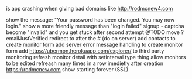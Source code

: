is app crashing when giving bad domains like http://rodmcnew4.com


show the message: "Your password has been changed. You may now login."
show a more friendly message than "login failed"
signup - captcha become "invalid" and you get stuck after second attempt
@TODO move ?emailJustVerified redirect to after the # (do on server)
add contacts to create monitor form
add server error message handling to create monitor form
add https://ubermon.herokuapp.com/explorer/ to third party monitoring
refresh monitor detail with setinterval type thing
allow monitors to be edited
refreash many times in a row imedietly after creation
https://rodmcnew.com show starting forever (SSL)
